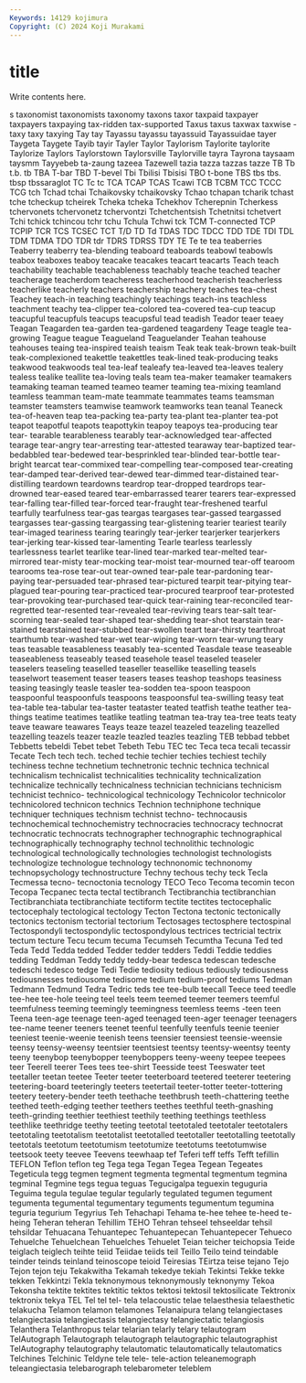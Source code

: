 ```yaml
---
Keywords: 14129 kojimura
Copyright: (C) 2024 Koji Murakami
---
```


# title

Write contents here.



s taxonomist taxonomists taxonomy taxons
taxor taxpaid taxpayer taxpayers taxpaying tax-ridden tax-supported Taxus taxus taxwax
taxwise -taxy taxy taxying Tay tay Tayassu tayassu tayassuid Tayassuidae
tayer Taygeta Taygete Tayib tayir Tayler Taylor Taylorism Taylorite taylorite
Taylorize Taylors Taylorstown Taylorsville Taylorville tayra Tayrona taysaam taysmm Tayyebeb
ta-zaung tazeea Tazewell tazia tazza tazzas tazze TB Tb t.b.
tb TBA T-bar TBD T-bevel Tbi Tbilisi Tbisisi TBO t-bone
TBS tbs tbs. tbsp tbssaraglot TC Tc tc TCA TCAP
TCAS Tcawi TCB TCBM TCC TCCC TCG tch Tchad tchai
Tchaikovsky tchaikovsky Tchao tchapan tcharik tchast tche tcheckup tcheirek Tcheka
tcheka Tchekhov Tcherepnin Tcherkess tchervonets tchervonetz tchervontzi Tchetchentsish Tchetnitsi tchetvert
Tchi tchick tchincou tchr tchu Tchula Tchwi tck TCM T-connected
TCP TCPIP TCR TCS TCSEC TCT T/D TD Td TDAS
TDC TDCC TDD TDE TDI TDL TDM TDMA TDO TDR
tdr TDRS TDRSS TDY TE Te te tea teaberries Teaberry
teaberry tea-blending teaboard teaboards teabowl teabowls teabox teaboxes teaboy teacake
teacakes teacart teacarts Teach teach teachability teachable teachableness teachably teache
teached teacher teacherage teacherdom teacheress teacherhood teacherish teacherless teacherlike teacherly
teachers teachership teachery teaches tea-chest Teachey teach-in teaching teachingly teachings
teach-ins teachless teachment teachy tea-clipper tea-colored tea-covered tea-cup teacup teacupful
teacupfuls teacups teacupsful tead teadish Teador teaer teaey Teagan Teagarden
tea-garden tea-gardened teagardeny Teage teagle tea-growing Teague teague Teagueland Teaguelander
Teahan teahouse teahouses teaing tea-inspired teaish teaism Teak teak teak-brown
teak-built teak-complexioned teakettle teakettles teak-lined teak-producing teaks teakwood teakwoods teal
tea-leaf tealeafy tea-leaved tea-leaves tealery tealess tealike teallite tea-loving teals
team tea-maker teamaker teamakers teamaking teaman teamed teameo teamer teaming
tea-mixing teamland teamless teamman team-mate teammate teammates teams teamsman teamster
teamsters teamwise teamwork teamworks tean teanal Teaneck tea-of-heaven teap tea-packing
tea-party tea-plant tea-planter tea-pot teapot teapotful teapots teapottykin teapoy teapoys
tea-producing tear tear- tearable tearableness tearably tear-acknowledged tear-affected tearage tear-angry
tear-arresting tear-attested tearaway tear-baptized tear-bedabbled tear-bedewed tear-besprinkled tear-blinded tear-bottle tear-bright
tearcat tear-commixed tear-compelling tear-composed tear-creating tear-damped tear-derived tear-dewed tear-dimmed tear-distained
tear-distilling teardown teardowns teardrop tear-dropped teardrops tear-drowned tear-eased teared tear-embarrassed
tearer tearers tear-expressed tear-falling tear-filled tear-forced tear-fraught tear-freshened tearful tearfully
tearfulness tear-gas teargas teargases tear-gassed teargassed teargasses tear-gassing teargassing tear-glistening
tearier teariest tearily tear-imaged teariness tearing tearingly tear-jerker tearjerker tearjerkers
tear-jerking tear-kissed tear-lamenting Tearle tearless tearlessly tearlessness tearlet tearlike tear-lined
tear-marked tear-melted tear-mirrored tear-misty tear-mocking tear-moist tear-mourned tear-off tearoom tearooms
tea-rose tear-out tear-owned tear-pale tear-pardoning tear-paying tear-persuaded tear-phrased tear-pictured tearpit
tear-pitying tear-plagued tear-pouring tear-practiced tear-procured tearproof tear-protested tear-provoking tear-purchased tear-quick
tear-raining tear-reconciled tear-regretted tear-resented tear-revealed tear-reviving tears tear-salt tear-scorning tear-sealed
tear-shaped tear-shedding tear-shot tearstain tear-stained tearstained tear-stubbed tear-swollen teart tear-thirsty
tearthroat tearthumb tear-washed tear-wet tear-wiping tear-worn tear-wrung teary teas teasable
teasableness teasably tea-scented Teasdale tease teaseable teaseableness teaseably teased teasehole
teasel teaseled teaseler teaselers teaseling teaselled teaseller teasellike teaselling teasels
teaselwort teasement teaser teasers teases teashop teashops teasiness teasing teasingly
teasle teasler tea-sodden tea-spoon teaspoon teaspoonful teaspoonfuls teaspoons teaspoonsful tea-swilling
teasy teat tea-table tea-tabular tea-taster teataster teated teatfish teathe teather
tea-things teatime teatimes teatlike teatling teatman tea-tray tea-tree teats teaty
teave teaware teawares Teays teaze teazel teazeled teazeling teazelled teazelling
teazels teazer teazle teazled teazles teazling TEB tebbad tebbet Tebbetts
tebeldi Tebet tebet Tebeth Tebu TEC tec Teca teca tecali
tecassir Tecate Tech tech tech. teched techie techier techies techiest
techily techiness techne technetium technetronic technic technica technical technicalism technicalist
technicalities technicality technicalization technicalize technically technicalness technician technicians technicism technicist
technico- technicological technicology Technicolor technicolor technicolored technicon technics Technion techniphone
technique techniquer techniques technism technist techno- technocausis technochemical technochemistry technocracies
technocracy technocrat technocratic technocrats technographer technographic technographical technographically technography technol
technolithic technologic technological technologically technologies technologist technologists technologize technologue technology
technonomic technonomy technopsychology technostructure Techny techous techy teck Tecla Tecmessa
tecno- tecnoctonia tecnology TECO Teco Tecoma tecomin tecon Tecopa Tecpanec
tecta tectal tectibranch Tectibranchia tectibranchian Tectibranchiata tectibranchiate tectiform tectite tectites
tectocephalic tectocephaly tectological tectology Tecton Tectona tectonic tectonically tectonics tectonism
tectorial tectorium Tectosages tectosphere tectospinal Tectospondyli tectospondylic tectospondylous tectrices tectricial
tectrix tectum tecture Tecu tecum tecuma Tecumseh Tecumtha Tecuna Ted
ted Teda Tedd Tedda tedded Tedder tedder tedders Teddi Teddie
teddies tedding Teddman Teddy teddy teddy-bear tedesca tedescan tedesche tedeschi
tedesco tedge Tedi Tedie tediosity tedious tediously tediousness tediousnesses tediousome
tedisome tedium tedium-proof tediums Tedman Tedmann Tedmund Tedra Tedric teds
tee tee-bulb teecall Teece teed teedle tee-hee tee-hole teeing teel
teels teem teemed teemer teemers teemful teemfulness teeming teemingly teemingness
teemless teems -teen teen Teena teen-age teenage teen-aged teenaged teen-ager
teenager teenagers tee-name teener teeners teenet teenful teenfully teenfuls teenie
teenier teeniest teenie-weenie teenish teens teensier teensiest teensie-weensie teensy teensy-weensy
teentsier teentsiest teentsy teentsy-weentsy teenty teeny teenybop teenybopper teenyboppers teeny-weeny
teepee teepees teer Teerell teerer Tees tees tee-shirt Teesside teest
Teeswater teet teetaller teetan teetee Teeter teeter teeterboard teetered teeterer
teetering teetering-board teeteringly teeters teetertail teeter-totter teeter-tottering teetery teetery-bender teeth
teethache teethbrush teeth-chattering teethe teethed teeth-edging teether teethers teethes teethful
teeth-gnashing teeth-grinding teethier teethiest teethily teething teethings teethless teethlike teethridge
teethy teeting teetotal teetotaled teetotaler teetotalers teetotaling teetotalism teetotalist teetotalled
teetotaller teetotalling teetotally teetotals teetotum teetotumism teetotumize teetotums teetotumwise teetsook
teety teevee Teevens teewhaap tef Teferi teff teffs Tefft tefillin
TEFLON Teflon teflon teg Tega tega Tegan Tegea Tegean Tegeates
Tegeticula tegg tegmen tegment tegmenta tegmental tegmentum tegmina tegminal Tegmine
tegs tegua teguas Tegucigalpa teguexin teguguria Teguima tegula tegulae tegular
tegularly tegulated tegumen tegument tegumenta tegumental tegumentary teguments tegumentum tegumina
teguria tegurium Tegyrius Teh Tehachapi Tehama te-hee tehee te-heed te-heing
Teheran teheran Tehillim TEHO Tehran tehseel tehseeldar tehsil tehsildar Tehuacana
Tehuantepec Tehuantepecan Tehuantepecer Tehueco Tehuelche Tehuelchean Tehuelches Tehuelet Teian teicher
teichopsia Teide teiglach teiglech teihte teiid Teiidae teiids teil Teillo
Teilo teind teindable teinder teinds teinland teinoscope teioid Teiresias TEirtza
teise tejano Tejo Tejon tejon teju Tekakwitha Tekamah tekedye tekiah
Tekintsi Tekke tekke tekken Tekkintzi Tekla teknonymous teknonymously teknonymy Tekoa
Tekonsha tektite tektites tektitic tektos tektosi tektosil tektosilicate Tektronix tektronix
tekya TEL Tel tel tel- tela telacoustic telae telaesthesia telaesthetic
telakucha Telamon telamon telamones Telanaipura telang telangiectases telangiectasia telangiectasis telangiectasy
telangiectatic telangiosis Telanthera Telanthropus telar telarian telarly telary telautogram TelAutograph
Telautograph telautograph telautographic telautographist TelAutography telautography telautomatic telautomatically telautomatics Telchines
Telchinic Teldyne tele tele- tele-action teleanemograph teleangiectasia telebarograph telebarometer teleblem
